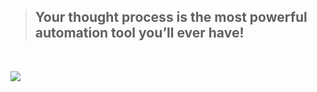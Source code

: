 > ## Your thought process is the most powerful automation tool you’ll ever have!
<br/>

[![](./chat.svg)](https://twitter.com/dalehassinger)

<br/>
